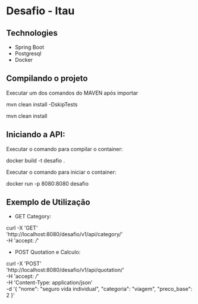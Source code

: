 # Desafio - Itau

## Technologies
- Spring Boot
- Postgresql
- Docker

## Compilando o projeto

Executar um dos comandos do MAVEN após importar

mvn clean install -DskipTests

mvn clean install 

## Iniciando a API:
Executar o comando para compilar o container:

docker build -t desafio .

Executar o comando para iniciar o container:

docker run -p 8080:8080 desafio


## Exemplo de Utilização

* GET Category:

curl -X 'GET' \
  'http://localhost:8080/desafio/v1/api/category/' \
  -H 'accept: */*'
  
  
* POST Quotation e Calculo:

curl -X 'POST' \
  'http://localhost:8080/desafio/v1/api/quotation/' \
  -H 'accept: */*' \
  -H 'Content-Type: application/json' \
  -d '{
  "nome": "seguro vida individual",
  "categoria": "viagem",
  "preco_base": 2
}'



